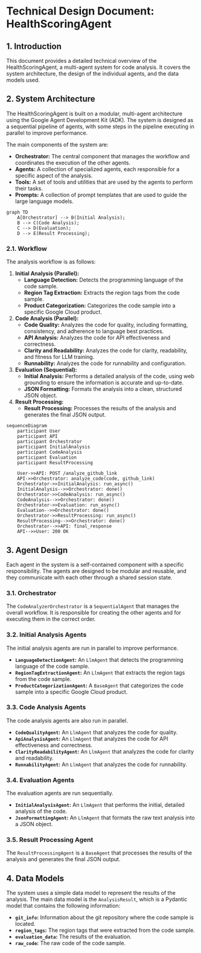 # Technical Design Document: HealthScoringAgent

## 1. Introduction

This document provides a detailed technical overview of the HealthScoringAgent, a multi-agent system for code analysis. It covers the system architecture, the design of the individual agents, and the data models used.

## 2. System Architecture

The HealthScoringAgent is built on a modular, multi-agent architecture using the Google Agent Development Kit (ADK). The system is designed as a sequential pipeline of agents, with some steps in the pipeline executing in parallel to improve performance.

The main components of the system are:

*   **Orchestrator:** The central component that manages the workflow and coordinates the execution of the other agents.
*   **Agents:** A collection of specialized agents, each responsible for a specific aspect of the analysis.
*   **Tools:** A set of tools and utilities that are used by the agents to perform their tasks.
*   **Prompts:** A collection of prompt templates that are used to guide the large language models.

```mermaid
graph TD
    A[Orchestrator] --> B(Initial Analysis);
    B --> C(Code Analysis);
    C --> D(Evaluation);
    D --> E(Result Processing);
```

### 2.1. Workflow

The analysis workflow is as follows:

1.  **Initial Analysis (Parallel):**
    *   **Language Detection:** Detects the programming language of the code sample.
    *   **Region Tag Extraction:** Extracts the region tags from the code sample.
    *   **Product Categorization:** Categorizes the code sample into a specific Google Cloud product.
2.  **Code Analysis (Parallel):**
    *   **Code Quality:** Analyzes the code for quality, including formatting, consistency, and adherence to language best practices.
    *   **API Analysis:** Analyzes the code for API effectiveness and correctness.
    *   **Clarity and Readability:** Analyzes the code for clarity, readability, and fitness for LLM training.
    *   **Runnability:** Analyzes the code for runnability and configuration.
3.  **Evaluation (Sequential):**
    *   **Initial Analysis:** Performs a detailed analysis of the code, using web grounding to ensure the information is accurate and up-to-date.
    *   **JSON Formatting:** Formats the analysis into a clean, structured JSON object.
4.  **Result Processing:**
    *   **Result Processing:** Processes the results of the analysis and generates the final JSON output.

```mermaid
sequenceDiagram
    participant User
    participant API
    participant Orchestrator
    participant InitialAnalysis
    participant CodeAnalysis
    participant Evaluation
    participant ResultProcessing

    User->>API: POST /analyze_github_link
    API->>Orchestrator: analyze_code(code, github_link)
    Orchestrator->>InitialAnalysis: run_async()
    InitialAnalysis-->>Orchestrator: done()
    Orchestrator->>CodeAnalysis: run_async()
    CodeAnalysis-->>Orchestrator: done()
    Orchestrator->>Evaluation: run_async()
    Evaluation-->>Orchestrator: done()
    Orchestrator->>ResultProcessing: run_async()
    ResultProcessing-->>Orchestrator: done()
    Orchestrator-->>API: final_response
    API-->>User: 200 OK
```

## 3. Agent Design

Each agent in the system is a self-contained component with a specific responsibility. The agents are designed to be modular and reusable, and they communicate with each other through a shared session state.

### 3.1. Orchestrator

The `CodeAnalyzerOrchestrator` is a `SequentialAgent` that manages the overall workflow. It is responsible for creating the other agents and for executing them in the correct order.

### 3.2. Initial Analysis Agents

The initial analysis agents are run in parallel to improve performance.

*   **`LanguageDetectionAgent`:** An `LlmAgent` that detects the programming language of the code sample.
*   **`RegionTagExtractionAgent`:** An `LlmAgent` that extracts the region tags from the code sample.
*   **`ProductCategorizationAgent`:** A `BaseAgent` that categorizes the code sample into a specific Google Cloud product.

### 3.3. Code Analysis Agents

The code analysis agents are also run in parallel.

*   **`CodeQualityAgent`:** An `LlmAgent` that analyzes the code for quality.
*   **`ApiAnalysisAgent`:** An `LlmAgent` that analyzes the code for API effectiveness and correctness.
*   **`ClarityReadabilityAgent`:** An `LlmAgent` that analyzes the code for clarity and readability.
*   **`RunnabilityAgent`:** An `LlmAgent` that analyzes the code for runnability.

### 3.4. Evaluation Agents

The evaluation agents are run sequentially.

*   **`InitialAnalysisAgent`:** An `LlmAgent` that performs the initial, detailed analysis of the code.
*   **`JsonFormattingAgent`:** An `LlmAgent` that formats the raw text analysis into a JSON object.

### 3.5. Result Processing Agent

The `ResultProcessingAgent` is a `BaseAgent` that processes the results of the analysis and generates the final JSON output.

## 4. Data Models

The system uses a simple data model to represent the results of the analysis. The main data model is the `AnalysisResult`, which is a Pydantic model that contains the following information:

*   **`git_info`:** Information about the git repository where the code sample is located.
*   **`region_tags`:** The region tags that were extracted from the code sample.
*   **`evaluation_data`:** The results of the evaluation.
*   **`raw_code`:** The raw code of the code sample.